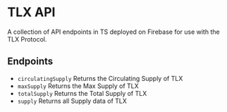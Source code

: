 # TLX API

A collection of API endpoints in TS deployed on Firebase for use with the TLX Protocol.

## Endpoints

- `circulatingSupply` Returns the Circulating Supply of TLX
- `maxSupply` Returns the Max Supply of TLX
- `totalSupply` Returns the Total Supply of TLX
- `supply` Returns all Supply data of TLX
